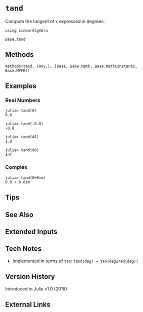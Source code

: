 # `tand`

Compute the tangent of `x` expressed in degrees.

```@setup repl_only
using LinearAlgebra
```
```@docs
Base.tand
```


## Methods

```@repl
methods(tand, (Any,), [Base, Base.Math, Base.MathConstants, Base.MPFR])
```


## Examples

### Real Numbers
```jldoctest
julia> tand(0)
0.0

julia> tand(-0.0)
-0.0

julia> tand(45)
1.0

julia> tand(90)
Inf
```

### Complex
```jldoctest
julia> tand(0+0im)
0.0 + 0.0im
```

## Tips


## See Also


## Extended Inputs


## Tech Notes

- Implemented in terms of [`tan`](@ref): `tand(deg) = tan(deg2rad(deg))`


## Version History

Introduced in Julia v1.0 (2018)


## External Links
